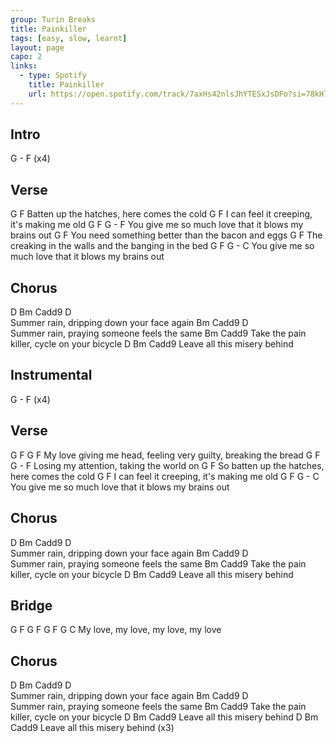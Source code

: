 ```yaml
---
group: Turin Breaks
title: Painkiller
tags: [easy, slow, learnt]
layout: page
capo: 2
links:
  - type: Spotify
    title: Painkiller
    url: https://open.spotify.com/track/7axHs42nlsJhYTESxJsDFo?si=78kHlI6-QXut-V_HxIj1rw
---
```


## Intro

G - F (x4)

## Verse

G                          F
Batten up the hatches, here comes the cold
G                          F
I can feel it creeping, it's making me old
G                          F                        G - F
You give me so much love that it blows my brains out
G                          F
You need something better than the bacon and eggs
G                          F
The creaking in the walls and the banging in the bed
G                          F                        G - C
You give me so much love that it blows my brains out

## Chorus

D       Bm   Cadd9                        D  
 Summer rain, dripping down your face again
        Bm   Cadd9                        D  
 Summer rain, praying someone feels the same
          Bm           Cadd9
 Take the pain killer, cycle on your bicycle
D                 Bm    Cadd9
Leave all this misery behind

## Instrumental

G - F (x4)

## Verse

G         F             G                        F
My love giving me head, feeling very guilty, breaking the bread
G                          F            G - F
Losing my attention, taking the world on
G                          F
So batten up the hatches, here comes the cold
G                          F
I can feel it creeping, it's making me old
G                          F                        G - C
You give me so much love that it blows my brains out

## Chorus

D       Bm   Cadd9                        D  
 Summer rain, dripping down your face again
        Bm   Cadd9                        D  
 Summer rain, praying someone feels the same
          Bm           Cadd9
 Take the pain killer, cycle on your bicycle
D                 Bm    Cadd9
Leave all this misery behind

## Bridge

G      F G      F G      F G      C
My love, my love, my love, my love

## Chorus

D       Bm   Cadd9                        D  
 Summer rain, dripping down your face again
        Bm   Cadd9                        D  
 Summer rain, praying someone feels the same
          Bm           Cadd9
 Take the pain killer, cycle on your bicycle
D                 Bm    Cadd9
Leave all this misery behind
D                 Bm    Cadd9
Leave all this misery behind    (x3)
